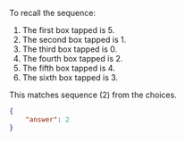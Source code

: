 To recall the sequence:

1. The first box tapped is 5.
2. The second box tapped is 1.
3. The third box tapped is 0.
4. The fourth box tapped is 2.
5. The fifth box tapped is 4.
6. The sixth box tapped is 3.

This matches sequence (2) from the choices.

```json
{
    "answer": 2
}
```
